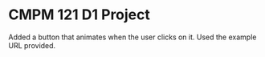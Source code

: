 # CMPM 121 D1 Project

Added a button that animates when the user clicks on it. Used the example URL provided.
